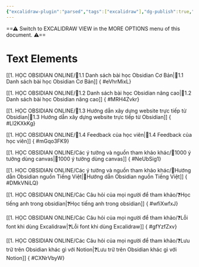 ```yaml
---
{"excalidraw-plugin":"parsed","tags":["excalidraw"],"dg-publish":true,"permalink":"/6-excalidraw/overview-dwg/","dgPassFrontmatter":true,"noteIcon":"1","created":"","updated":""}
---
```


==⚠  Switch to EXCALIDRAW VIEW in the MORE OPTIONS menu of this document. ⚠==

# Text Elements
[[1. HỌC OBSIDIAN ONLINE/🌟1.1 Danh sách bài học  Obsidian Cơ Bản\|🌟1.1 Danh sách bài học  Obsidian Cơ Bản]]
{ #eVhrMixL}


[[1. HỌC OBSIDIAN ONLINE/🌟1.2 Danh sách bài học Obsidian nâng cao\|🌟1.2 Danh sách bài học Obsidian nâng cao]]
{ #MRH4Zvkr}


[[1. HỌC OBSIDIAN ONLINE/🌟1.3 Hướng dẫn xây dựng website trực tiếp từ Obsidian\|🌟1.3 Hướng dẫn xây dựng website trực tiếp từ Obsidian]]
{ #Ll2KXkKg}


[[1. HỌC OBSIDIAN ONLINE/🌟1.4 Feedback của học viên\|🌟1.4 Feedback của học viên]]
{ #mGqo3FK9}


[[1. HỌC OBSIDIAN ONLINE/Các ý tưởng và nguồn tham khảo khác/🌟1000 ý tưởng dùng canvas\|🌟1000 ý tưởng dùng canvas]]
{ #NeUbSig1}


[[1. HỌC OBSIDIAN ONLINE/Các ý tưởng và nguồn tham khảo khác/🌟Hướng dẫn Obsidian nguồn Tiếng Việt\|🌟Hướng dẫn Obsidian nguồn Tiếng Việt]]
{ #DMkVNiLQ}


[[1. HỌC OBSIDIAN ONLINE/Các Câu hỏi của mọi người để tham khảo/❓Học tiếng anh trong obsidian\|❓Học tiếng anh trong obsidian]]
{ #wfiXwfxJ}


[[1. HỌC OBSIDIAN ONLINE/Các Câu hỏi của mọi người để tham khảo/❓Lỗi font khi dùng Excalidraw\|❓Lỗi font khi dùng Excalidraw]]
{ #gfYzfZxv}


[[1. HỌC OBSIDIAN ONLINE/Các Câu hỏi của mọi người để tham khảo/❓Lưu trữ trên Obsidian khác gì với Notion\|❓Lưu trữ trên Obsidian khác gì với Notion]]
{ #CXNrVbyW}


